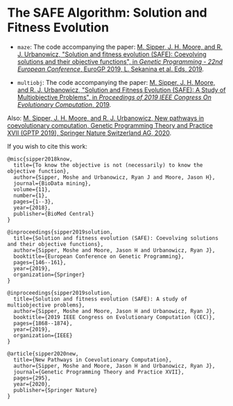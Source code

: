 # The SAFE Algorithm: Solution and Fitness Evolution

* `maze`: The code accompanying the paper: [M. Sipper, J. H. Moore, and R. J. Urbanowicz, "Solution and fitness evolution (SAFE): Coevolving solutions and their objective functions", in _Genetic Programming - 22nd European Conference_, EuroGP 2019, L. Sekanina et al. Eds, 2019](https://drive.google.com/file/d/1kdQQlH11jPNx0goYIjEc9CH3vK8osBK_/view). 

* `multiobj`: The code accompanying the paper: [M. Sipper, J. H. Moore, and R. J. Urbanowicz, "Solution and Fitness Evolution (SAFE): A Study of Multiobjective Problems", in _Proceedings of 2019 IEEE Congress On Evolutionary Computation_, 2019](https://drive.google.com/file/d/1afEBiYmqdp2IsTbeZUJICfRabQM_7nlN/view).

Also: [M. Sipper, J. H. Moore, and R. J. Urbanowicz, New pathways in coevolutionary computation, Genetic Programming Theory and Practice XVII (GPTP 2019), Springer Nature Switzerland AG, 2020](https://drive.google.com/file/d/1dkTRJyTUS3fQF0ibertHoM8wscJVgGXS/view?usp=sharing).



If you wish to cite this work:
```
@misc{sipper2018know,
  title={To know the objective is not (necessarily) to know the objective function},
  author={Sipper, Moshe and Urbanowicz, Ryan J and Moore, Jason H},
  journal={BioData mining},
  volume={11},
  number={1},
  pages={1--3},
  year={2018},
  publisher={BioMed Central}
}

@inproceedings{sipper2019solution,
  title={Solution and fitness evolution (SAFE): Coevolving solutions and their objective functions},
  author={Sipper, Moshe and Moore, Jason H and Urbanowicz, Ryan J},
  booktitle={European Conference on Genetic Programming},
  pages={146--161},
  year={2019},
  organization={Springer}
}

@inproceedings{sipper2019solution,
  title={Solution and fitness evolution (SAFE): A study of multiobjective problems},
  author={Sipper, Moshe and Moore, Jason H and Urbanowicz, Ryan J},
  booktitle={2019 IEEE Congress on Evolutionary Computation (CEC)},
  pages={1868--1874},
  year={2019},
  organization={IEEE}
}

@article{sipper2020new,
  title={New Pathways in Coevolutionary Computation},
  author={Sipper, Moshe and Moore, Jason H and Urbanowicz, Ryan J},
  journal={Genetic Programming Theory and Practice XVII},
  pages={295},
  year={2020},
  publisher={Springer Nature}
}
```

